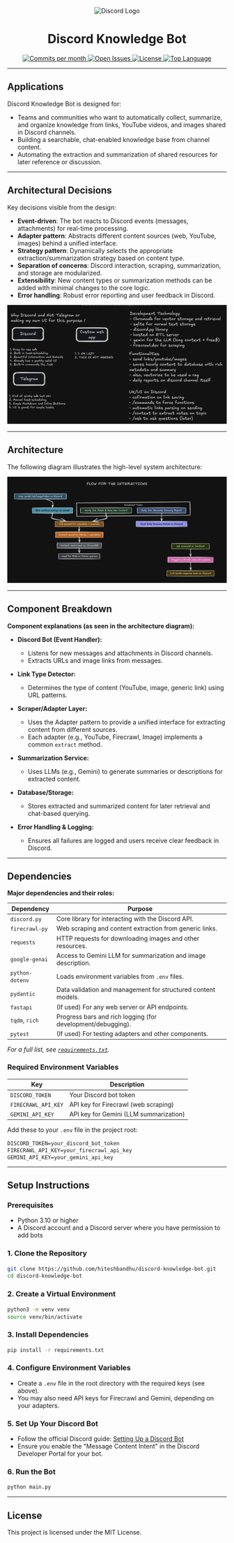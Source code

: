 <!-- Discord Logo -->
<p align="center">
  <img src="https://cdn.prod.website-files.com/6257adef93867e50d84d30e2/66e3d74e9607e61eeec9c91b_Logo.svg" alt="Discord Logo" width="100"/>
</p>

<h1 align="center">Discord Knowledge Bot</h1>

<p align="center">
  <a href="https://github.com/hiteshbandhu/discord-knowledge-bot/commits/master">
    <img src="https://img.shields.io/github/commit-activity/m/hiteshbandhu/discord-knowledge-bot?style=for-the-badge" alt="Commits per month">
  </a>
  <a href="https://github.com/hiteshbandhu/discord-knowledge-bot/issues">
    <img src="https://img.shields.io/github/issues/hiteshbandhu/discord-knowledge-bot?style=for-the-badge" alt="Open Issues">
  </a>
  <a href="https://github.com/hiteshbandhu/discord-knowledge-bot/blob/master/LICENSE">
    <img src="https://img.shields.io/github/license/hiteshbandhu/discord-knowledge-bot?style=for-the-badge" alt="License">
  </a>
  <a href="https://github.com/hiteshbandhu/discord-knowledge-bot">
    <img src="https://img.shields.io/github/languages/top/hiteshbandhu/discord-knowledge-bot?style=for-the-badge" alt="Top Language">
  </a>
</p>

---

## Applications

Discord Knowledge Bot is designed for:
- Teams and communities who want to automatically collect, summarize, and organize knowledge from links, YouTube videos, and images shared in Discord channels.
- Building a searchable, chat-enabled knowledge base from channel content.
- Automating the extraction and summarization of shared resources for later reference or discussion.

---

## Architectural Decisions

Key decisions visible from the design:
- **Event-driven**: The bot reacts to Discord events (messages, attachments) for real-time processing.
- **Adapter pattern**: Abstracts different content sources (web, YouTube, images) behind a unified interface.
- **Strategy pattern**: Dynamically selects the appropriate extraction/summarization strategy based on content type.
- **Separation of concerns**: Discord interaction, scraping, summarization, and storage are modularized.
- **Extensibility**: New content types or summarization methods can be added with minimal changes to the core logic.
- **Error handling**: Robust error reporting and user feedback in Discord.

![Design Patterns and Functions](media/decisions-and-functions.png)

---

## Architecture

The following diagram illustrates the high-level system architecture:

![System Architecture](media/architecture.png)

---

## Component Breakdown

**Component explanations (as seen in the architecture diagram):**

- **Discord Bot (Event Handler):**
  - Listens for new messages and attachments in Discord channels.
  - Extracts URLs and image links from messages.

- **Link Type Detector:**
  - Determines the type of content (YouTube, image, generic link) using URL patterns.

- **Scraper/Adapter Layer:**
  - Uses the Adapter pattern to provide a unified interface for extracting content from different sources.
  - Each adapter (e.g., YouTube, Firecrawl, Image) implements a common `extract` method.

- **Summarization Service:**
  - Uses LLMs (e.g., Gemini) to generate summaries or descriptions for extracted content.

- **Database/Storage:**
  - Stores extracted and summarized content for later retrieval and chat-based querying.

- **Error Handling & Logging:**
  - Ensures all failures are logged and users receive clear feedback in Discord.

---

## Dependencies

**Major dependencies and their roles:**

| Dependency         | Purpose                                                                                 |
|--------------------|----------------------------------------------------------------------------------------|
| `discord.py`       | Core library for interacting with the Discord API.                                     |
| `firecrawl-py`     | Web scraping and content extraction from generic links.                                |
| `requests`         | HTTP requests for downloading images and other resources.                              |
| `google-genai`     | Access to Gemini LLM for summarization and image description.                          |
| `python-dotenv`    | Loads environment variables from `.env` files.                                         |
| `pydantic`         | Data validation and management for structured content models.                          |
| `fastapi`          | (If used) For any web server or API endpoints.                                         |
| `tqdm`, `rich`     | Progress bars and rich logging (for development/debugging).                            |
| `pytest`           | (If used) For testing adapters and other components.                                   |

*For a full list, see [`requirements.txt`](requirements.txt).*

### Required Environment Variables

| Key                | Description                                 |
|--------------------|---------------------------------------------|
| `DISCORD_TOKEN`    | Your Discord bot token                      |
| `FIRECRAWL_API_KEY`| API key for Firecrawl (web scraping)        |
| `GEMINI_API_KEY`   | API key for Gemini (LLM summarization)      |

Add these to your `.env` file in the project root:
```
DISCORD_TOKEN=your_discord_bot_token
FIRECRAWL_API_KEY=your_firecrawl_api_key
GEMINI_API_KEY=your_gemini_api_key
```

---

## Setup Instructions

### Prerequisites
- Python 3.10 or higher
- A Discord account and a Discord server where you have permission to add bots

### 1. Clone the Repository
```bash
git clone https://github.com/hiteshbandhu/discord-knowledge-bot.git
cd discord-knowledge-bot
```

### 2. Create a Virtual Environment
```bash
python3 -m venv venv
source venv/bin/activate
```

### 3. Install Dependencies
```bash
pip install -r requirements.txt
```

### 4. Configure Environment Variables
- Create a `.env` file in the root directory with the required keys (see above).
- You may also need API keys for Firecrawl and Gemini, depending on your adapters.

### 5. Set Up Your Discord Bot
- Follow the official Discord guide: [Setting Up a Discord Bot](https://discordpy.readthedocs.io/en/stable/discord.html)
- Ensure you enable the "Message Content Intent" in the Discord Developer Portal for your bot.

### 6. Run the Bot
```bash
python main.py
```

---

## License

This project is licensed under the MIT License.
